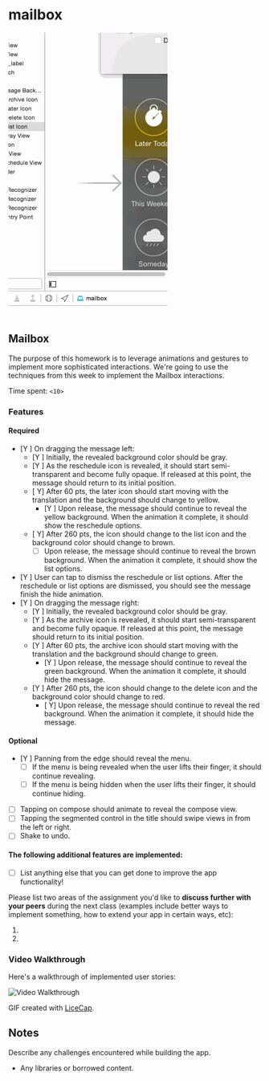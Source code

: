 # mailbox

![tumblr gif](mailbox.gif)

## Mailbox

The purpose of this homework is to leverage animations and gestures to implement more sophisticated interactions. We're going to use the techniques from this week to implement the Mailbox interactions.

Time spent: `<10>`

### Features

#### Required

- [Y ] On dragging the message left:
  - [Y ] Initially, the revealed background color should be gray.
  - [Y ] As the reschedule icon is revealed, it should start semi-transparent and become fully opaque. If released at this point, the message should return to its initial position.
  - [ Y] After 60 pts, the later icon should start moving with the translation and the background should change to yellow.
    - [Y ] Upon release, the message should continue to reveal the yellow background. When the animation it complete, it should show the reschedule options.
  - [ Y] After 260 pts, the icon should change to the list icon and the background color should change to brown.
    - [ ] Upon release, the message should continue to reveal the brown background. When the animation it complete, it should show the list options.

- [Y ] User can tap to dismiss the reschedule or list options. After the reschedule or list options are dismissed, you should see the message finish the hide animation.
- [Y ] On dragging the message right:
  - [Y ] Initially, the revealed background color should be gray.
  - [Y ] As the archive icon is revealed, it should start semi-transparent and become fully opaque. If released at this point, the message should return to its initial position.
  - [Y ] After 60 pts, the archive icon should start moving with the translation and the background should change to green.
    - [Y ] Upon release, the message should continue to reveal the green background. When the animation it complete, it should hide the message.
  - [Y ] After 260 pts, the icon should change to the delete icon and the background color should change to red.
    - [ Y] Upon release, the message should continue to reveal the red background. When the animation it complete, it should hide the message.


#### Optional

- [Y ] Panning from the edge should reveal the menu.
  - [ ] If the menu is being revealed when the user lifts their finger, it should continue revealing.
  - [ ] If the menu is being hidden when the user lifts their finger, it should continue hiding.
- [ ] Tapping on compose should animate to reveal the compose view.
- [ ] Tapping the segmented control in the title should swipe views in from the left or right.
- [ ] Shake to undo.

#### The following **additional** features are implemented:

- [ ] List anything else that you can get done to improve the app functionality!

Please list two areas of the assignment you'd like to **discuss further with your peers** during the next class (examples include better ways to implement something, how to extend your app in certain ways, etc):

1. 
2. 

### Video Walkthrough 

Here's a walkthrough of implemented user stories:

<img src='http://i.imgur.com/link/to/your/gif/file.gif' title='Video Walkthrough' width='' alt='Video Walkthrough' />

GIF created with [LiceCap](http://www.cockos.com/licecap/).

## Notes

Describe any challenges encountered while building the app.

* Any libraries or borrowed content.
